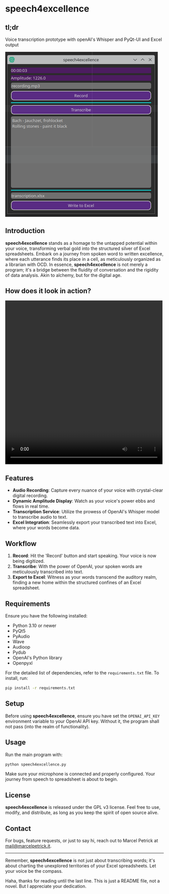 # speech4excellence

## tl;dr
Voice transcription prototype with openAI's Whisper and PyQt-UI and Excel output

![screenshot of the ui](screenshot_ui.png)

## Introduction

**speech4excellence** stands as a homage to the untapped potential within your voice, transforming verbal gold into the
structured silver of Excel spreadsheets. Embark on a journey from spoken word to written excellence, where each
utterance finds its place in a cell, as meticulously organized as a librarian with OCD. In essence, **speech4excellence**
is not merely a program; it's a bridge between the fluidity of conversation and the rigidity of data analysis. Akin
to alchemy, but for the digital age.

## How does it look in action?
<video width="500" height="520" controls>
  <source src="recording.mp4" type="video/mp4">
  Your browser does not support the video tag.
</video>

## Features

- **Audio Recording**: Capture every nuance of your voice with crystal-clear digital recording.
- **Dynamic Amplitude Display**: Watch as your voice's power ebbs and flows in real time.
- **Transcription Service**: Utilize the prowess of OpenAI's Whisper model to transcribe audio to text.
- **Excel Integration**: Seamlessly export your transcribed text into Excel, where your words become data.

## Workflow

1. **Record**: Hit the 'Record' button and start speaking. Your voice is now being digitized.
2. **Transcribe**: With the power of OpenAI, your spoken words are meticulously transcribed into text.
3. **Export to Excel**: Witness as your words transcend the auditory realm, finding a new home within the structured
   confines of an Excel spreadsheet.

## Requirements

Ensure you have the following installed:

- Python 3.10 or newer
- PyQt5
- PyAudio
- Wave
- Audioop
- Pydub
- OpenAI's Python library
- Openpyxl

For the detailed list of dependencies, refer to the `requirements.txt` file. To install, run:

```bash
pip install -r requirements.txt
```

## Setup

Before using **speech4excellence**, ensure you have set the `OPENAI_API_KEY` environment variable to your OpenAI API
key. Without it, the program shall not pass (into the realm of functionality).

## Usage

Run the main program with:
```bash
python speech4excellence.py
```

Make sure your microphone is connected and properly configured. Your journey from speech to spreadsheet is about to
begin.

## License

**speech4excellence** is released under the GPL v3 license. Feel free to use, modify, and distribute, as long as you
keep the spirit of open source alive.

## Contact

For bugs, feature requests, or just to say hi, reach out to Marcel Petrick
at [mail@marcelpetrick.it](mailto:mail@marcelpetrick.it).

---

Remember, **speech4excellence** is not just about transcribing words; it's about charting the unexplored territories of
your Excel spreadsheets. Let your voice be the compass.  

Haha, thanks for reading until the last line. This is just a README file, not a novel. But I appreciate your dedication.

